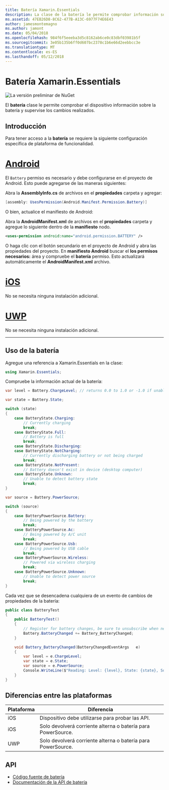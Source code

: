 ```yaml
---
title: Batería Xamarin.Essentials
description: La clase de la batería le permite comprobar información sobre la batería del dispositivo y supervise los cambios realizados.
ms.assetid: 47EB26D8-8C62-477B-A13C-6977F74E6E43
author: jamesmontemagno
ms.author: jamont
ms.date: 05/04/2018
ms.openlocfilehash: 984f6f5eeeba3d5c8162ab6ce0c83dbf03981b5f
ms.sourcegitcommit: 3e05b135b6ff0d607bc2378c1b6e66d2eebbcc3e
ms.translationtype: MT
ms.contentlocale: es-ES
ms.lasthandoff: 05/12/2018
---
```

# <a name="xamarinessentials-battery"></a>Batería Xamarin.Essentials

![La versión preliminar de NuGet](~/media/shared/pre-release.png)

El **batería** clase le permite comprobar el dispositivo información sobre la batería y supervise los cambios realizados.

## <a name="getting-started"></a>Introducción

Para tener acceso a la **batería** se requiere la siguiente configuración específica de plataforma de funcionalidad.

# <a name="androidtabandroid"></a>[Android](#tab/android)

El `Battery` permiso es necesario y debe configurarse en el proyecto de Android. Esto puede agregarse de las maneras siguientes:

Abra la **AssemblyInfo.cs** de archivos en el **propiedades** carpeta y agregar:

```csharp
[assembly: UsesPermission(Android.Manifest.Permission.Battery)]
```

O bien, actualice el manifiesto de Android:

Abra la **AndroidManifest.xml** de archivos en el **propiedades** carpeta y agregue lo siguiente dentro de la **manifiesto** nodo.

```xml
<uses-permission android:name="android.permission.BATTERY" />
```

O haga clic con el botón secundario en el proyecto de Android y abra las propiedades del proyecto. En **manifiesto Android** buscar el **los permisos necesarios:** área y compruebe el **batería** permiso. Esto actualizará automáticamente el **AndroidManifest.xml** archivo.

# <a name="iostabios"></a>[iOS](#tab/ios)

No se necesita ninguna instalación adicional.

# <a name="uwptabuwp"></a>[UWP](#tab/uwp)

No se necesita ninguna instalación adicional.

-----

## <a name="using-battery"></a>Uso de la batería

Agregue una referencia a Xamarin.Essentials en la clase:

```csharp
using Xamarin.Essentials;
```

Compruebe la información actual de la batería:

```csharp
var level = Battery.ChargeLevel; // returns 0.0 to 1.0 or -1.0 if unable to determine.

var state = Battery.State;

switch (state)
{
    case BatteryState.Charging:
        // Currently charging
        break;
    case BatteryState.Full:
        // Battery is full
        break;
    case BatteryState.Discharging:
    case BatteryState.NotCharging:
        // Currently discharging battery or not being charged
        break;
    case BatteryState.NotPresent:
        // Battery doesn't exist in device (desktop computer)
    case BatteryState.Unknown:
        // Unable to detect battery state
        break;
}

var source = Battery.PowerSource;

switch (source)
{
    case BatteryPowerSource.Battery:
        // Being powered by the battery
        break;
    case BatteryPowerSource.Ac:
        // Being powered by A/C unit
        break;
    case BatteryPowerSource.Usb:
        // Being powered by USB cable
        break;
    case BatteryPowerSource.Wireless:
        // Powered via wireless charging
        break;
    case BatteryPowerSource.Unknown:
        // Unable to detect power source
        break;
}
```

Cada vez que se desencadena cualquiera de un evento de cambios de propiedades de la batería:

```csharp
public class BatteryTest
{
    public BatteryTest()
    {
        // Register for battery changes, be sure to unsubscribe when needed
        Battery.BatteryChanged += Battery_BatteryChanged;
    }

    void Battery_BatteryChanged(BatteryChangedEventArgs   e)
    {
        var level = e.ChargeLevel;
        var state = e.State;
        var source = e.PowerSource;
        Console.WriteLine($"Reading: Level: {level}, State: {state}, Source: {source}");
    }
}
```

## <a name="platform-differences"></a>Diferencias entre las plataformas

| Plataforma | Diferencia |
| --- | --- |
| iOS | Dispositivo debe utilizarse para probar las API. |
| iOS | Solo devolverá corriente alterna o batería para PowerSource. |
| UWP | Solo devolverá corriente alterna o batería para PowerSource. |

## <a name="api"></a>API

- [Código fuente de batería](https://github.com/xamarin/Essentials/tree/master/Xamarin.Essentials/Battery)
- [Documentación de la API de batería](xref:Xamarin.Essentials.Battery)
